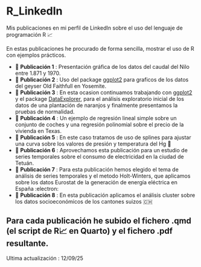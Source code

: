 # R_LinkedIn

Mis publicaciones en mi perfil de LinkedIn sobre el uso del lenguaje de programación R 📈

En estas publicaciones he procurado de forma sencilla, mostrar el uso de R con ejemplos prácticos.

  - 📓 **Publicación 1** : Presentación gráfica de los datos del caudal del Nilo entre 1.871 y 1970.
  - 📓 **Publicación 2** : Uso del package [ggplot2](https://ggplot2.tidyverse.org) para graficos de los datos del geyser Old Faithfull en Yosemite.
  - 📓 **Publicación 3** : En esta ocasion continuamos trabajando con [ggplot2](https://ggplot2.tidyverse.org) y el package [DataExplorer](https://cran.r-project.org/web/packages/DataExplorer/vignettes/dataexplorer-intro.html), para el análisis exploratorio inicial de los datos de una plantación de naranjos y finalmente presentamos la pruebas de normalidad.
  - 📓 **Publicación 4** : Un ejemplo de regresión lineal simple sobre un conjunto de coches y una regresión polinomial sobre el precio de la vivienda en Texas.
  - 📓 **Publicación 5** : En este caso tratamos de uso de splines para ajustar una curva sobre los valores de presión y temperatura del Hg 🧪
  - 📓 **Publicación 6** : Aprovechamos esta publicación para un estudio de series temporales sobre el consumo de electricidad en la ciudad de Tetuán.
  - 📓 **Publicación 7** : Para esta publicación hemos elegido el tema de análisis de series temporales y el metodo Holt-Winters, que aplicamos sobre los datos Eurostat de la generación de energía eléctrica en España :electron:
  - 📓 **Publicación 8** : En esta publicación aplicamos el análisis cluster sobre los datos socioeconómicos de los cantones suizos 🇨🇭



Para cada publicación he subido el fichero .qmd (el script de R📈 en Quarto) y el fichero .pdf resultante.
----
Ultima actualización : 12/09/25



